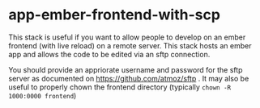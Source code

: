 # app-ember-frontend-with-scp
This stack is useful if you want to allow people to develop on an ember frontend (with live reload) on a remote server.
This stack hosts an ember app and allows the code to be edited via an sftp connection.

You should provide an appriorate username and password for the sftp server as documented on https://github.com/atmoz/sftp . It may also be useful to properly chown the frontend directory (typically `chown -R 1000:0000 frontend`)
